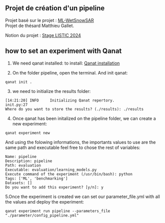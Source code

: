 ## Projet de création d'un pipeline

Projet basé sur le projet : [ML-WetSnowSAR](https://github.com/Matthieu-Gallet/ML-WetSnowSAR)      
Projet de thésard Matthieu Gallet.

Notion du projet : [Stage LISTIC 2024](https://www.notion.so/Stage-LISTIC-2024-58c77ade8f224b1688b7884a6151fe54?pvs=4)

## how to set an experiment with Qanat

1. We need qanat installed:
to install: [Qanat installation](https://ammarmian.github.io/qanat/installation.html)     

2. On the folder pipeline, open the terminal. And init qanat: 
```
qanat init .
```

3. we need to initialize the results folder: 
```
[14:21:20] INFO     Initializing Qanat repertory.                     init.py:27
Where do you want to store the results? (./results): ./results
```

4. Once qanat has been initalized on the pipeline folder, we can create a new experiment:
```
qanat experiment new
```
And using the folowing informations, the importants values to use are the same path and executable feel free to chose the rest of variables: 
```
Name: pipeline
Description: pipeline
Path: evaluation
Executable: evaluation/learning_models.py
Execute command of the experiment (/usr/bin/bash): python
Tags: ['ML', 'benchmarking']
Datasets: []
Do you want to add this experiment? [y/n]: y
```

5.Once the experiment is created we can set our parameter_file.yml with all the values and deploy the experiment:
```
qanat experiment run pipeline --parameters_file "./parameter/config_pipeline.yml"
```
